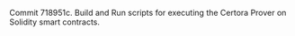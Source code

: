 Commit 718951c.                    Build and Run scripts for executing the Certora Prover on Solidity smart contracts.